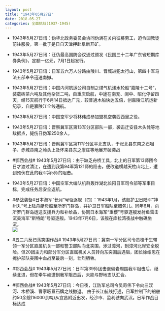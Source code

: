 ```yaml
---
layout: post
title: "1943年05月27日"
date: 2018-05-27
categories: 全面抗战(1937-1945)
---
```


<meta name="referrer" content="no-referrer" />

- 1943年5月27日讯：伪华北政务委员会协同伪满在关内征募劳工，迫令回教徒前往服役，第一批于是日自天津押赴阜新开矿。 

- 1943年5月27日讯：汪伪最高国防会议通过颁发《民国三十二年广东省短期库券条例》，定额一亿元，7月1日起发行。 

- 1943年5月27日讯：日军五六万人分路由陵川、晋城进犯太行山，第四十军马法五部奉令迅速南撤。 

- 1943年5月27日讯：中国内河航运公司自制之煤气机浅水轮船“嘉陵十二号”，装载砖茶六吨及其他杂货二吨，自重庆启航，中途在南充、阆中、昭化停留四天，经15天航行于6月14日抵达广元，较普通木船快达五倍，创嘉陵江航运新纪录，自是嘉陵江全线通航。 

- 1943年5月27日讯：中国空军少将林伟成参加盟机空袭西西里之役。 

- 1943年5月27日讯：晋察冀军区第13军分区部队一部，袭击迁安县木头凳等地敌据点，毙伤日伪军250余人。 

- 1943年5月27日讯：晋察冀军区第11军分区平北支队，于张北县东南之石咀子、赤城县南之岭头上及怀来县东之康庄等地展开破袭战 

- #鄂西会战# 1943年5月27日讯：由于缺乏舟桥工具，北上的日军第13师团今日才渡过清江，在遭到我第94军第121师的阻击，便改道横越天柱山北上，遭到预伏在此的我军第5师的阻击。 

- 1943年5月27日讯：中国空军大编队机群轰炸湖北长阳日军司令部等军事目标，完成任务后安全返航。 

- #参战装备#日本海军“长月”号驱逐舰（四）：1943年1月，该舰护卫日陆军”神州丸“号上陆舟艇母船至所罗门群岛，并护卫日军船队至腊包儿。同年6月，向所罗门群岛运送支援兵力和补给品，协同日本海军“重樱”号驱逐舰发射鱼雷击沉美海军“斯特朗”号驱逐舰。1943年7月6日，该舰在库拉湾夜战中触礁坐沉。 <br/><img src="https://wx3.sinaimg.cn/large/aca367d8ly1frpo2awbiuj20kk0qkwku.jpg" />

- #五二六反扫荡突围作战# 1943年5月27日讯：冀南一军分区司令员桂干生带领一军分区直属机关一部和警卫部队向北突围，涉过漳河，到漳河北岸安全脱险。但20团主力和部分军分区直属机关人员转向东突围后遇阻，团长徐绍恩在掩护部队突围中血战至最后一刻，壮烈牺牲。 

- #鄂西会战# 1943年5月27日讯：日军第39师团击退偏岩周围我军阻击后，继续北进，但在牵牛岭遭到我军阻击后，未能与野地支队汇合。 

- #鄂西会战# 1943年5月27日讯：今日夜，江防军总司令吴奇伟下令向三汊河、木桥溪、曹家畈亘石牌之线撤退。 由于长江航线打通，日军控制下的船舶约50余艘(16000余吨)从宜昌附近出发，经沙市、监利驶向武汉。日军作战目标达成 

